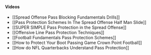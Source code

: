 #### Videos
- [[Spread Offense Pass Blocking Fundamentals Drills]]
- [[Pass Protection Schemes In The Spread Offense Half Man Slide]]
- [[SUPER SIMPLE Pass Protection in the Spread Offense]]
- [[Offensive Line Pass Protection Techniques]]
- [[Football Fundamentals Pass Protection Schemes]]
- [[How to Protect Your Boot Passing Game Crown Point Football]]
- [[How do NFL Quarterbacks Understand Pass Protection]]